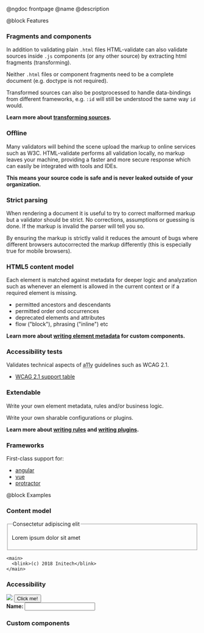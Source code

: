 @ngdoc frontpage
@name
@description

@block Features

### Fragments and components

In addition to validating plain `.html` files HTML-validate can also validate
sources inside `.js` components (or any other source) by extracting html
fragments (transforming).

Neither `.html` files or component fragments need to be a complete document
(e.g. doctype is not required).

Transformed sources can also be postprocessed to handle data-bindings from
different frameworks, e.g. `:id` will still be understood the same way `id`
would.

**Learn more about [transforming sources](usage/transformers.html).**

### Offline

Many validators will behind the scene upload the markup to online services such
as W3C. HTML-validate performs all validation locally, no markup leaves your
machine, providing a faster and more secure response which can easily be
integrated with tools and IDEs.

**This means your source code is safe and is never leaked outside of your
organization.**

### Strict parsing

When rendering a document it is useful to try to correct malformed markup but a
validator should be strict. No corrections, assumptions or guessing is done. If
the markup is invalid the parser will tell you so.

By ensuring the markup is strictly valid it reduces the amount of bugs where
different browsers autocorrected the markup differently (this is especially true
for mobile browsers).

### HTML5 content model

Each element is matched against metadata for deeper logic and analyzation such
as whenever an element is allowed in the current context or if a required
element is missing.

- permitted ancestors and descendants
- permitted order ond occurrences
- deprecated elements and attributes
- flow ("block"), phrasing ("inline") etc

**Learn more about [writing element metadata](usage/elements.html) for custom
components.**

### Accessibility tests

Validates technical aspects of <abbr title="accessibility">a11y</abbr>
guidelines such as WCAG 2.1.

- [WCAG 2.1 support table](wcag.html)

### Extendable

Write your own element metadata, rules and/or business logic.

Write your own sharable configurations or plugins.

**Learn more about [writing rules](dev/writing-rules.html) and [writing
plugins](dev/writing-plugins.html).**

### Frameworks

First-class support for:

- [angular](https://www.npmjs.com/package/html-validate-angular)
- [vue](frameworks/vue.html)
- [protractor](https://www.npmjs.com/package/protractor-html-validate)

@block Examples

### Content model

<validate name="frontpage-contentmodel">
  <footer>
    <fieldset>
      <p>Lorem ipsum dolor sit amet</p>
      <legend>Consectetur adipiscing elit</legend>
    </fieldset>

    <main>
      <blink>(c) 2018 Initech</blink>
    </main>

  </footer>
</validate>

### Accessibility

<validate name="frontpage-a17y" rules="wcag/h37 element-required-attributes input-missing-label">
  <img src="logo.png">
  <button onclick="myFunction();">Click me!</button>

  <div class="field-wrapper">
    <strong>Name: </strong>
    <input type="text" name="name">
  </div>
</validate>

### Custom components

<validate name="frontpage-components" elements="frontpage.json">
  <my-inline>
    <my-block></my-block>
    <my-deprecated></my-deprecated>
  </my-inline>
</validate>
